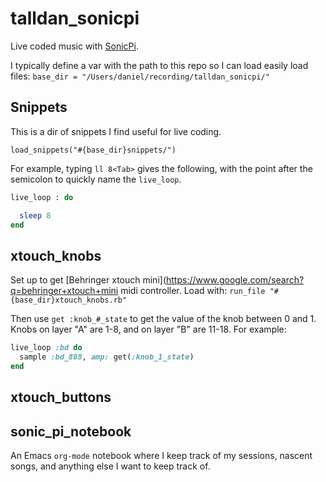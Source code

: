 # talldan_sonicpi
Live coded music with [SonicPi](https://sonic-pi.net/).

I typically define a var with the path to this repo so I can load easily load files:
`base_dir = "/Users/daniel/recording/talldan_sonicpi/"`

## Snippets
This is a dir of snippets I find useful for live coding.

`load_snippets("#{base_dir}snippets/")`

For example, typing `ll 8<Tab>` gives the following, with the point after the semicolon to quickly name the `live_loop`.

``` ruby
live_loop : do

  sleep 8
end
```

## xtouch_knobs
Set up to get  [Behringer xtouch mini](https://www.google.com/search?q=behringer+xtouch+mini midi controller. Load with:
`run_file "#{base_dir}xtouch_knobs.rb"`

Then use `get :knob_#_state` to get the value of the knob between 0 and 1. Knobs on layer "A" are 1-8, and on layer "B" are 11-18. For example:

``` ruby
live_loop :bd do
  sample :bd_808, amp: get(:knob_1_state)
end
```

## xtouch_buttons
<under development>

## sonic_pi_notebook
An Emacs `org-mode` notebook where I keep track of my sessions, nascent songs, and anything else I want to keep track of.